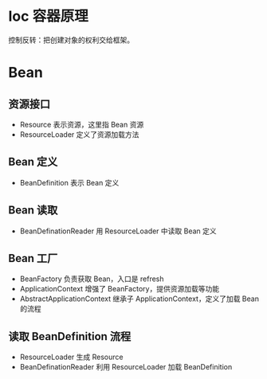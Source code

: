 # Ioc 容器原理

控制反转：把创建对象的权利交给框架。

# Bean

## 资源接口

- Resource 表示资源，这里指 Bean 资源
- ResourceLoader 定义了资源加载方法

## Bean 定义

- BeanDefinition 表示 Bean 定义

## Bean 读取

- BeanDefinationReader 用 ResourceLoader 中读取 Bean 定义 

## Bean 工厂

- BeanFactory 负责获取 Bean，入口是 refresh
- ApplicationContext 增强了 BeanFactory，提供资源加载等功能
- AbstractApplicationContext 继承子 ApplicationContext，定义了加载 Bean 的流程

## 读取 BeanDefinition 流程

- ResourceLoader 生成 Resource
- BeanDefinationReader 利用 ResourceLoader 加载 BeanDefinition
